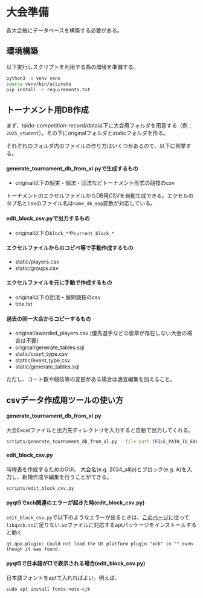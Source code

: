 # 大会準備

各大会毎にデータベースを構築する必要がある。

## 環境構築

以下実行しスクリプトを利用する為の環境を準備する。

```bash
python3 -m venv venv
source venv/bin/activate
pip install -r requirements.txt
```

## トーナメント用DB作成

まず、taido-competition-record/data以下に大会用フォルダを用意する（例：`2025_student`）。その下にoriginalフォルダとstaticフォルダを作る。

それぞれのフォルダ内のファイルの作り方はいくつかあるので、以下に列挙する。

#### generate_tournament_db_from_xl.pyで生成するもの
- original以下の個実・個法・団法などトーナメント形式の競技のcsv

トーナメントのエクセルファイルからDB用CSVを自動生成できる。エクセルのタブ名とcsvのファイル名は`name_db_map`変数が対応している。

#### edit_block_csv.pyで出力するもの
- original以下の`block_*`や`current_block_*`

#### エクセルファイルからのコピペ等で手動作成するもの
- static/players.csv
- static/groups.csv

#### エクセルファイルを元に手動で作成するもの
- original以下の団法・展開競技のcsv
- title.txt

#### 過去の同一大会からコピーするもの
- original/awarded_players.csv (優秀選手などの褒章が存在しない大会の場合は不要)
- original/generate_tables.sql
- static/court_type.csv
- stattic/event_type.csv
- static/generate_tables.sql

ただし、コート数や競技等の変更がある場合は適宜編集を加えること。

## csvデータ作成用ツールの使い方

#### generate_tournament_db_from_xl.py

大会Excelファイルと出力先ディレクトリを入力すると自動で出力してくれる。

```bash
scripts/generate_tournament_db_from_xl.py --file-path (FILE_PATH_TO_EXCEL_FILE) --output-path (OUTPUT_DIRECTORY)
```

#### edit_block_csv.py

時程表を作成するためのGUI。
大会名(e.g. 2024_alljp)とブロック(e.g. A)を入力し、新規作成や編集を行うことができる。

```bash
scripts/edit_block_csv.py
```

#### pyqt5でxcb関連のエラーが起きた時(edit_block_csv.py)
`edit_block_csv.py`で以下のようなエラーが出るときは、[このページ](https://qiita.com/momomo_rimoto/items/83917d3f9f5dd35457e1)に従って`libqxcb.so`に足りない.soファイルに対応するaptパッケージをインストールすると動く
```
qt.qpa.plugin: Could not load the Qt platform plugin "xcb" in "" even though it was found.
```

#### pyqt5で日本語が□で表示される場合(edit_block_csv.py)
日本語フォントをaptで入れればよい。例えば、
```
sudo apt install fonts-noto-cjk
```
